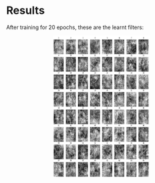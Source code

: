 # Results

After training for 20 epochs, these are the learnt filters:

<p align="center">
  <img width="257" height="377" src="docs/20_epochs.png">
</p>